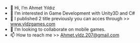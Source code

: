 - 👋 Hi, I’m Ahmet Yıldız
- 👀 I’m interested in Game Development with Unity3D and C#
- 🌱 I published 2 title previously you can acces through >> www.yldzgames.com
- 💞️ I’m looking to collaborate on mobile games.
- 📫 How to reach me >> Ahmet.yldz.207@gmail.com

<!---
yldzahmet/yldzahmet is a ✨ special ✨ repository because its `README.md` (this file) appears on your GitHub profile.
You can click the Preview link to take a look at your changes.
--->
